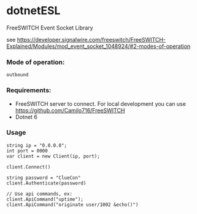 # dotnetESL
FreeSWITCH Event Socket Library

see https://developer.signalwire.com/freeswitch/FreeSWITCH-Explained/Modules/mod_event_socket_1048924/#2-modes-of-operation

### Mode of operation:
`outbound`


### Requirements:
- FreeSWITCH server to connect. For local development you can use https://github.com/Camilo716/FreeSWITCH
- Dotnet 6

### Usage

````
string ip = "0.0.0.0";
int port = 0000
var client = new Client(ip, port);

client.Connect()

string password = "ClueCon"
client.Authenticate(password)

// Use api commands, ex:
client.ApiCommand("uptime");
client.ApiCommand("originate user/1002 &echo()")
  
````
